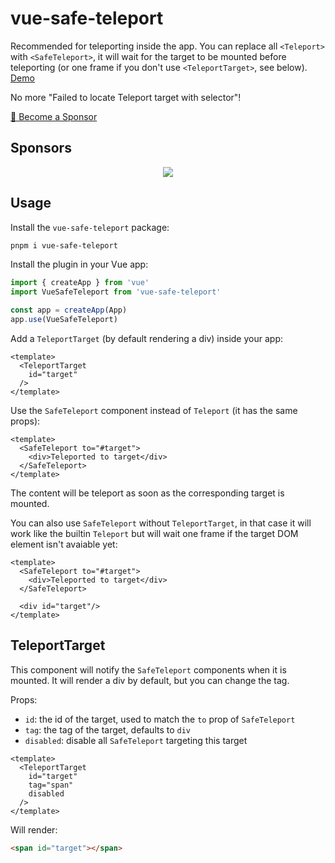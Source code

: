 # vue-safe-teleport
Recommended for teleporting inside the app. You can replace all `<Teleport>` with `<SafeTeleport>`, it will wait for the target to be mounted before teleporting (or one frame if you don't use `<TeleportTarget>`, see below). [Demo](https://vue-safe-teleport.netlify.app/)

No more "Failed to locate Teleport target with selector"!

[💚️ Become a Sponsor](https://github.com/sponsors/Akryum)

## Sponsors

<p align="center">
  <a href="https://guillaume-chau.info/sponsors/" target="_blank">
    <img src='https://akryum.netlify.app/sponsors.svg'/>
  </a>
</p>

## Usage

Install the `vue-safe-teleport` package:

```sh
pnpm i vue-safe-teleport
```

Install the plugin in your Vue app:

```js
import { createApp } from 'vue'
import VueSafeTeleport from 'vue-safe-teleport'

const app = createApp(App)
app.use(VueSafeTeleport)
```

Add a `TeleportTarget` (by default rendering a div) inside your app:

```vue
<template>
  <TeleportTarget
    id="target"
  />
</template>
```

Use the `SafeTeleport` component instead of `Teleport` (it has the same props):

```vue
<template>
  <SafeTeleport to="#target">
    <div>Teleported to target</div>
  </SafeTeleport>
</template>
```

The content will be teleport as soon as the corresponding target is mounted.

You can also use `SafeTeleport` without `TeleportTarget`, in that case it will work like the builtin `Teleport` but will wait one frame if the target DOM element isn't avaiable yet:

```vue
<template>
  <SafeTeleport to="#target">
    <div>Teleported to target</div>
  </SafeTeleport>

  <div id="target"/>
</template>
```

## TeleportTarget

This component will notify the `SafeTeleport` components when it is mounted. It will render a div by default, but you can change the tag.

Props:

- `id`: the id of the target, used to match the `to` prop of `SafeTeleport`
- `tag`: the tag of the target, defaults to `div`
- `disabled`: disable all `SafeTeleport` targeting this target

```vue
<template>
  <TeleportTarget
    id="target"
    tag="span"
    disabled
  />
</template>
```

Will render:

```html
<span id="target"></span>
```
